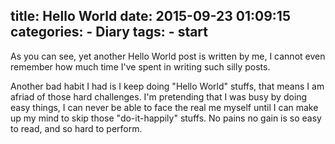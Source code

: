 title: Hello World
date: 2015-09-23 01:09:15
categories:
	- Diary
tags:
	- start
---
As you can see, yet another Hello World post is written by me, I cannot even remember how much time I've spent in writing such silly posts.

Another bad habit I had is I keep doing "Hello World" stuffs, that means I am afriad of those hard challenges. I'm pretending that I was busy by doing easy things, I can never be able to face the real me myself until I can make up my mind to skip those "do-it-happily" stuffs. No pains no gain is so easy to read, and so hard to perform.
